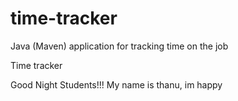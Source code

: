 # time-tracker
Java (Maven) application for tracking time on the job

Time tracker

Good Night Students!!!  My name is thanu, im happy
